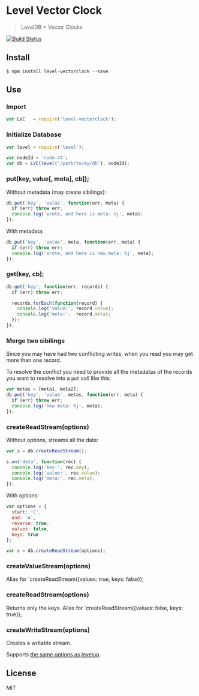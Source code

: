 # Level Vector Clock

> LevelDB + Vector Clocks

[![Build Status](https://travis-ci.org/pgte/level-vectorclock.png?branch=master)](https://travis-ci.org/pgte/level-vectorclock)


## Install

```
$ npm install level-vectorclock --save
```

## Use

### Import

```javascript
var LVC   = require('level-vectorclock');
```


### Initialize Database

```javascript
var level = require('level');

var nodeId = 'node-44';
var db = LVC(level('/path/to/my/db'), nodeId);
```

### put(key, value[, meta], cb]);

Without metadata (may create sibilings):

```javascript
db.put('key', 'value', function(err, meta) {
  if (err) throw err;
  console.log('wrote, and here is meta: %j', meta);
});
```

With metadata:


```javascript
db.put('key', 'value', meta, function(err, meta) {
  if (err) throw err;
  console.log('wrote, and here is new meta: %j', meta);
});
```

### get(key, cb);

```javascript
db.get('key', function(err, records) {
  if (err) throw err;

  records.forEach(function(record) {
    console.log('value:', record.value);
    console.log('meta:',  record.meta);
  });
});
```

### Merge two sibilings

Since you may have had two conflicting writes, when you read you may get more than one record.

To resolve the conflict you need to provide all the metadatas of the records you want to resolve into a `put` call like this:


```javascript
var metas = [meta1, meta2];
db.put('key', 'value', metas, function(err, meta) {
  if (err) throw err;
  console.log('new meta: %j', meta);
});
```


### createReadStream(options)

Without options, streams all the data:

```javascript
var s = db.createReadStream();

s.on('data', function(rec) {
  console.log('key:', rec.key);
  console.log('value:', rec.value);
  console.log('meta:', rec.meta);
});
```

With options:

```javascript
var options = {
  start: 'C',
  end: 'A',
  reverse: true,
  values: false,
  keys: true
};

var s = db.createReadStream(options);
```

### createValueStream(options)

Alias for `createReadStream({values: true, keys: false});

### createReadStream(options)

Returns only the keys. Alias for `createReadStream({values: false, keys: true});


### createWriteStream(options)

Creates a writable stream.

Supports [the same options as levelup](https://github.com/rvagg/node-levelup#createWriteStream).

## License

MIT